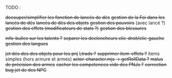 TODO :

~~decouper/simplifier les fonction de lancés de dés~~
~~gestion de la Foi dans les lancés de dés~~
~~lancés de dés des objets~~
~~gestion des pouvoirs~~ (avec lancé ?)
~~gestion des effets (modificateurs de stats ?)~~
~~gestion des blessures~~

~~info-bulles sur les talents ?~~
~~separer les declencheurs clic-droit/clic-gauche~~
~~gestion des langues~~

~~jet dés des des objets pour les pnj~~
~~Ltrads ?~~
~~supprimer item-effets ?~~
items simples (hors armure et armes)
~~actor-character.mjs -> getRollData ?~~
~~malus de précision des armes~~
~~cacher les competences vide des PNJs ?~~
~~correction bug jet de des NPC~~